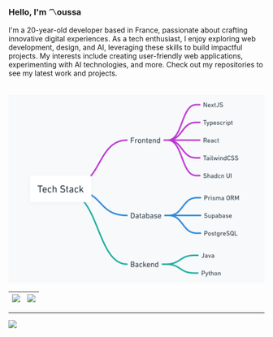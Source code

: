 ### Hello, I'm 〽️oussa

I'm a 20-year-old developer based in France, passionate about crafting innovative digital experiences. As a tech enthusiast, I enjoy exploring web development, design, and AI, leveraging these skills to build impactful projects. My interests include creating user-friendly web applications, experimenting with AI technologies, and more. Check out my repositories to see my latest work and projects.

ㅤ
![](tech-stack.png)



| ![](https://github-readme-streak-stats.herokuapp.com/?user=mrinspection&theme=swift&hide_border=false) | ![](https://github-readme-stats.vercel.app/api/top-langs/?username=mrinspection&theme=swift&hide_border=false&include_all_commits=true&count_private=true&layout=compact) |
|--------------------------------------------------------------------------------------------------------|---------------------------------------------------------------------------------------------------------------------------------------------------------------------------|


---
[![](https://visitcount.itsvg.in/api?id=mrinspection&icon=8&color=12)](https://visitcount.itsvg.in)

